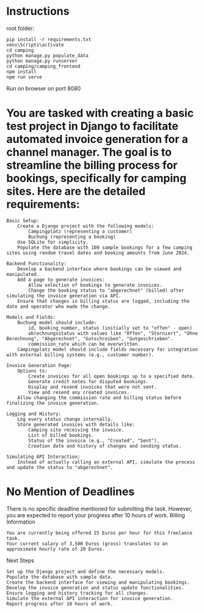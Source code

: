 # Instructions

root folder: 
```
pip install -r requirements.txt
venv\Scripts\activate
cd camping
python manage.py populate_data
python manage.py runserver
cd camping/camping_frontend
npm install
npm run serve
```
Run on browser on port 8080

# You are tasked with creating a basic test project in Django to facilitate automated invoice generation for a channel manager. The goal is to streamline the billing process for bookings, specifically for camping sites. Here are the detailed requirements:

    Basic Setup:
        Create a Django project with the following models:
            Campingplatz (representing a customer)
            Buchung (representing a booking)
        Use SQLite for simplicity.
        Populate the database with 100 sample bookings for a few camping sites using random travel dates and booking amounts from June 2024.

    Backend Functionality:
        Develop a backend interface where bookings can be viewed and manipulated.
        Add a page to generate invoices:
            Allow selection of bookings to generate invoices.
            Change the booking status to "abgerechnet" (billed) after simulating the invoice generation via API.
        Ensure that changes in billing status are logged, including the date and operator who made the change.

    Models and Fields:
        Buchung model should include:
            id, booking_number, status (initially set to "offen" - open)
            abrechnungsstatus with values like "Offen", "Storniert", "Ohne Berechnung", "Abgerechnet", "Gutschreiben", "Gutgeschrieben".
            commission_rate which can be overwritten.
        Campingplatz model should include fields necessary for integration with external billing systems (e.g., customer number).

    Invoice Generation Page:
        Options to:
            Create invoices for all open bookings up to a specified date.
            Generate credit notes for disputed bookings.
            Display and resend invoices that were not sent.
            View and resend any created invoices.
        Allow changing the commission rate and billing status before finalizing the invoice generation.

    Logging and History:
        Log every status change internally.
        Store generated invoices with details like:
            Camping site receiving the invoice.
            List of billed bookings.
            Status of the invoice (e.g., "Created", "Sent").
            Creation date and history of changes and sending status.

    Simulating API Interaction:
        Instead of actually calling an external API, simulate the process and update the status to "abgerechnet".

# No Mention of Deadlines

There is no specific deadline mentioned for submitting the task. However, you are expected to report your progress after 10 hours of work.
Billing Information

    You are currently being offered 25 Euros per hour for this freelance task.
    Your current salary of 3,500 Euros (gross) translates to an approximate hourly rate of 20 Euros.

Next Steps

    Set up the Django project and define the necessary models.
    Populate the database with sample data.
    Create the backend interface for viewing and manipulating bookings.
    Develop the invoice generation and status update functionalities.
    Ensure logging and history tracking for all changes.
    Simulate the external API interaction for invoice generation.
    Report progress after 10 hours of work.